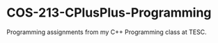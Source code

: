 COS-213-CPlusPlus-Programming
=============================

Programming assignments from my C++ Programming class at TESC.
